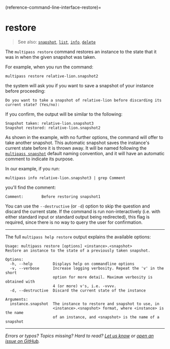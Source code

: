 (reference-command-line-interface-restore)=
# restore

> See also: [`snapshot`](/reference/command-line-interface/snapshot), [`list`](/reference/command-line-interface/list), [`info`](/reference/command-line-interface/info), [`delete`](/reference/command-line-interface/delete)

The `multipass restore` command restores an instance to the state that it was in when the given snapshot was taken. 

For example, when you run the command:

```{code-block} text
multipass restore relative-lion.snapshot2
```

the system will ask you if you want to save a snapshot of your instance before proceeding:

```{code-block} text
Do you want to take a snapshot of relative-lion before discarding its current state? (Yes/no):
```

If you confirm, the output will be similar to the following:

```{code-block} text
Snapshot taken: relative-lion.snapshot3
Snapshot restored: relative-lion.snapshot2
```

As shown in the example, with no further options, the command will offer to take another snapshot. This automatic snapshot saves the instance's current state before it is thrown away. It will be named following the [`multipass snapshot`](/reference/command-line-interface/snapshot) default naming convention, and it will have an automatic comment to indicate its purpose. 

In our example, if you run:

```{code-block} text
multipass info relative-lion.snapshot3 | grep Comment
```

you'll find the comment:

```{code-block} text
Comment:        Before restoring snapshot1
```

You can use the `--destructive` (or `-d`)  option to skip the question and discard the current state. If the command is run non-interactively (i.e. with either standard input or standard output being redirected), this flag is required, since there is no way to query the user for confirmation.

---

The full `multipass help restore` output explains the available options:

```{code-block} text
Usage: multipass restore [options] <instance>.<snapshot>
Restore an instance to the state of a previously taken snapshot.

Options:
  -h, --help         Displays help on commandline options
  -v, --verbose      Increase logging verbosity. Repeat the 'v' in the short
                     option for more detail. Maximum verbosity is obtained with
                     4 (or more) v's, i.e. -vvvv.
  -d, --destructive  Discard the current state of the instance

Arguments:
  instance.snapshot  The instance to restore and snapshot to use, in
                     <instance>.<snapshot> format, where <instance> is the name
                     of an instance, and <snapshot> is the name of a snapshot
```

---

*Errors or typos? Topics missing? Hard to read? <a href="https://docs.google.com/forms/d/e/1FAIpQLSd0XZDU9sbOCiljceh3rO_rkp6vazy2ZsIWgx4gsvl_Sec4Ig/viewform?usp=pp_url&entry.317501128=https://canonical.com/multipass/docs/restore-command" target="_blank">Let us know</a> or <a href="https://github.com/canonical/multipass/issues/new/choose" target="_blank">open an issue on GitHub</a>.*

